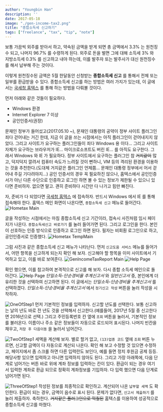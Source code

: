```yaml
---
author: "Youngbin Han"
description: ''
date: 2017-05-18
image: "./gen-income-tax2.png"
title: "종합소득세 신고하기"
tags: ["freelance", "tax", "tip", "note"]
---
```

보통 가끔씩 외주를 받아서 하고, 약속된 금액을 받게 되면 총 금액에서 3.3% 는 원천징수 되고, 나머지 96.7% 를 수령하게 된다.
외주로 돈을 벌면 그에 대해 소득세 3% 와 지방소득세 0.3% 를 신고하고 내야 하는데, 이를 발주자 또는 발주사가 대신 원천징수를 해서 납부해 주는 것이다.

이렇게 원천징수된 금액은 5월 한달동안 신청받는 **종합소득세 신고** 를 통해서 전체 또는 일부를 환급받을 수 있다.
종합소득세 신고를 하는 방법은 여러 가지가 있는데, 이 글에서는 [국세청 홈텍스](https://www.hometax.go.kr) 를 통해 하는 방법을 다뤄볼 것이다.

먼저 아래와 같은 것들이 필요하다.

- Windows 환경
- Internet Explorer 7 이상
- 공인인증서(권장)

문재인 정부가 들어섰고(2017.05.10 ~), 문재인 대통령의 공약이 정부 사이트 플러그인 죄다 걷어내는 거긴 한데, 지금 이 글을 쓰는 시점에서는 아직 플러그인이 걷어내지지 않았다. 그리고 사이트가 요구하는 플러그인들이 죄다 Windows 용 이다... 그리고 사이트 자체가 요구하는 브라우저가 IE... 마이크로소프트도 버린 IE... 를 아직도 요구한다. 그래서 Windows 와 IE 가 필요하다. 정부 사이트에서 요구하는 플러그인 참 ~~거지같이~~ 많고, 덕지덕지 깔려서 컴퓨터 속도가 느려질 것이 뻔하니, VM 등의 격리된 환경을 이용하는 것을 추천한다.(도대체 거지같은 플러그인 언제쯤... 문재인 대통령 정부에서 어서 걷어내 주길 기다려야지...) 공인 인증서의 경우 꼭 필요하진 않으나, 홈텍스에서 공인인증서가 아닌 다른 수단으로 인증하고 로그인 하면 볼 수 있는 정보가 제한될 수 있으니 있다면 준비하자. 없으면 말고. 괜히 준비하다 시간만 다 나가고 힘만 빠진다.

자, 준비가 다 되었다면 [국세청 홈텍스](https://www.hometax.go.kr) 에 접속하자. 반드시 Windows 에서 IE 를 통해 접속해야 한다.
홈텍스 메인 화면이 나온다면, `종합소득세 신고` 메뉴로 들어간다.
![Hometax Main](https://sukso96100.github.io/blogimgs/gen-income-tax0.png)

글을 작성하는 시점에서는 마침 종합소득세 신고 기간이라, 접속시 사진처럼 임시 페이지가 나온다. `종합소득세신고 바로가기` 를 눌러 들어가면 된다.
그리고 로그인을 한다. 본인이 선호하는 인증 방식으로 인증하고 로그인 하면 된다. 필자는 비회훤 로그인으로 하고, 공인인증서로 인증했다.
![Hometax TempMain](https://sukso96100.github.io/blogimgs/gen-income-tax1.png)

그럼 사진과 같은 종합소득세 신고 메뉴가 나타난다.
먼저 `신고도움 서비스` 메뉴를 들어가서, 어떤 항목을 신고하게 되는지 확인 해 보자. 신고해야 할 항목을 이미 사이트에서 기억하고 있고, 이를 바로 보여준다.
![GenIncomeTaxReport Main](https://sukso96100.github.io/blogimgs/gen-income-tax2.png)
![Help Page](https://sukso96100.github.io/blogimgs/gen-income-tax3.png)

확인 했으면, 이를 참고하여 본격적으로 신고를 해 보자. 다시 종합 소득세 메인으로 돌아간다.
![Help Page](https://sukso96100.github.io/blogimgs/gen-income-tax4.png)
*단일소득-단순경비율 추계신고서* 와 *일반신고서* 중, 본인에계 더 유리한 것을 선택하여 신고하면 된다.
이 글에서는 *단일소득-단순경비율 추계신고서* 를 선택하겠다. *단일소득-단순경비율 추계신고서* 에서 `정기신고 작성` 버튼을 눌러 작성을 시작하자.

![OneOfStep1](https://sukso96100.github.io/blogimgs/gen-income-tax5.png)
먼저 기본적인 정보를 입력하자. 신고할 년도를 선택한다. 보통 신고하는 날의 년도 바로 전 년도 것을 선택해서 신고한다.(예를들어, 2017년 5월 중 신고한다면 2016년으로 선택.) 그리고 주민등록번호 칸 옆에 `조회` 버튼을 눌러서, 기본적인 정보를 불러온다. 이름이나 주소 같은 정보들이 자동으로 로드되어 표시된다. 나머지 빈칸을 채우고, `저장 후 다음이동` 을 눌러서 넘어간다.

![TwoOfStep1](https://sukso96100.github.io/blogimgs/gen-income-tax6.png)
세액을 계산해 보자. 별로 할거 없고, `(13)업종 코드` 옆에 `조회` 버튼 누르면, 신고할 금액이 다 자동으로 계산되 나온다. 확인 해 보고 수정할 것 있으면 수정하고, 페이지에서 좀 스크롤 하면 다른 입력란도 보인다, 예를 들면 정치 후원금 공제 등등. 해당사항 있으면 입력하고 아니면 입력하지 않아도 된다. 그리고 가장 아래쪽에, 다음 단계로 넘어가는 버튼 바로 위에 계좌 정보를 입력하는 칸이 있다. 환급이 되는 경우 여기서 입력한 계좌로 환급 되므로 정확히 계좌정보를 기입하자. 다 입력 했으면 다음 단계로 넘어가면 된다.

![ThreeOfStep1](https://sukso96100.github.io/blogimgs/gen-income-tax7.png)
작성된 정보를 최종적으로 확인하고. 계산되어 나온 `납부할 세액` 도 확인한다. 환급이 되는 경우, 금액이 음수로 표시 된다.
문제가 없다면, `신고서 제출하기` 를 눌러 제출하자. 축하한다. ~~거지같은 플러그인으로 떡칠된~~ 홈텍스를 이용하여 성공적으로 종합소득세 신고를 마쳤다.
